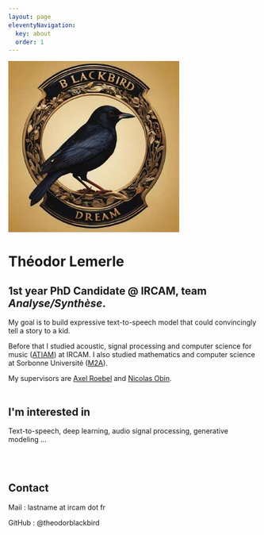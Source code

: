 ```yaml
---
layout: page
eleventyNavigation:
  key: about
  order: 1
---
```

![image info](./assets/bblogo.jpg "my image")

# Théodor Lemerle
## 1st year PhD Candidate @ IRCAM, team _Analyse/Synthèse_.
My goal is to build expressive text-to-speech model that could convincingly tell a story to a kid. 

Before that I studied acoustic, signal processing and computer science for
music ([ATIAM](https://www.atiam.ircam.fr/en/)) at IRCAM. I also studied mathematics and computer science
at Sorbonne Université ([M2A](https://m2a.lip6.fr/)).

My supervisors are [Axel Roebel](https://www.ircam.fr/person/axel-roebel) and [Nicolas Obin](https://www.ircam.fr/person/nicolas-obin).
<br>
<br>

## I'm interested in 

Text-to-speech, deep learning, audio signal processing, generative modeling ...

<br>
<br>

## Contact
Mail : lastname at ircam dot fr

GitHub : @theodorblackbird

<br>


